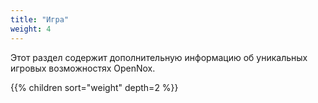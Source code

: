 ```yaml
---
title: "Игра"
weight: 4
---
```


Этот раздел содержит дополнительную информацию об уникальных игровых возможностях OpenNox.

{{% children sort="weight" depth=2 %}}
